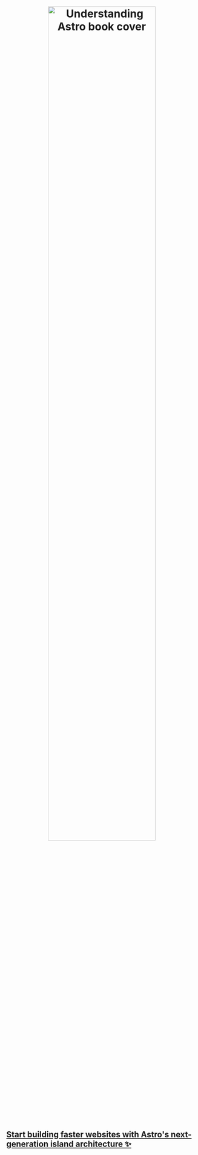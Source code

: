 <h1 align="center">
  <a target="_blank" href="http://ohans.me/understanding-astro">
    <img src="https://i.imgur.com/jARsawT.png" alt="Understanding Astro book cover" title="Understanding Astro" width="75%">
  </a>
</h1>

<h2>
  <a href="https://github.com/understanding-astro/understanding-astro-book/tree/master" target="_blank">
     Start building faster websites with Astro's next-generation island architecture ✨
  </a> 
</h2>
